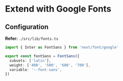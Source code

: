 # Extend with Google Fonts

## Configuration

**Refer:** `./src/lib/fonts.ts`

```ts
import { Inter as FontSans } from 'next/font/google'

export const fontSans = FontSans({
  subsets: ['latin'],
  weight: ['400', '500', '600', '700'],
  variable: '--font-sans',
})
```

<!--
{
  source: "/google-fonts/:path*",
  destination: "https://fonts.googleapis.com/:path*",
},
-->
